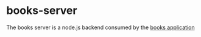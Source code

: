 # books-server

The books server is a node.js backend consumed by the <a href="https://github.com/Greisonboff/books">books application</a>  
